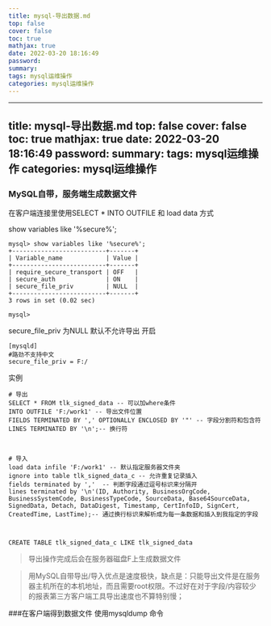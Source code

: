 ```yaml
---
title: mysql-导出数据.md
top: false
cover: false
toc: true
mathjax: true
date: 2022-03-20 18:16:49
password:
summary:
tags: mysql运维操作
categories: mysql运维操作
---
```

---
title: mysql-导出数据.md
top: false
cover: false
toc: true
mathjax: true
date: 2022-03-20 18:16:49
password:
summary:
tags: mysql运维操作
categories: mysql运维操作
---
### MySQL自带，服务端生成数据文件

在客户端连接里使用SELECT * INTO OUTFILE  和 load data 方式

show variables like '%secure%';


~~~
mysql> show variables like '%secure%';
+--------------------------+-------+
| Variable_name            | Value |
+--------------------------+-------+
| require_secure_transport | OFF   |
| secure_auth              | ON    |
| secure_file_priv         | NULL  |
+--------------------------+-------+
3 rows in set (0.02 sec)

mysql> 
~~~

secure_file_priv         为NULL 默认不允许导出
开启
~~~
[mysqld]
#路劲不支持中文
secure_file_priv = F:/
~~~


实例

~~~
# 导出
SELECT * FROM tlk_signed_data -- 可以加where条件
INTO OUTFILE 'F:/work1' -- 导出文件位置
FIELDS TERMINATED BY ',' OPTIONALLY ENCLOSED BY '"' -- 字段分割符和包含符
LINES TERMINATED BY '\n';-- 换行符



# 导入
load data infile 'F:/work1' -- 默认指定服务器文件夹
ignore into table tlk_signed_data_c -- 允许重复记录插入
fields terminated by ','  -- 判断字段通过逗号标识来分隔开
lines terminated by '\n'(ID, Authority, BusinessOrgCode, BusinessSystemCode, BusinessTypeCode, SourceData, Base64SourceData, SignedData, Detach, DataDigest, Timestamp, CertInfoID, SignCert, CreatedTime, LastTime);-- 通过换行标识来解析成为每一条数据和插入到我指定的字段



CREATE TABLE tlk_signed_data_c LIKE tlk_signed_data
~~~
>导出操作完成后会在服务器磁盘F上生成数据文件

>用MySQL自带导出/导入优点是速度极快，缺点是：只能导出文件是在服务器主机所在的本机地址，而且需要root权限。不过好在对于字段/内容较少的报表第三方客户端工具导出速度也不算特别慢；

###在客户端得到数据文件
使用mysqldump 命令
